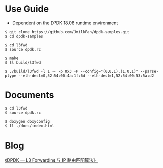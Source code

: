 # Use Guide

- Dependent on the DPDK 18.08 runtime environment

```
$ git clone https://github.com/JmilkFan/dpdk-samples.git
$ cd dpdk-samples

$ cd l3fwd
$ source dpdk.rc

$ make
$ ll build/l3fwd

$ ./build/l3fwd -l 1 -- -p 0x3 -P --config="(0,0,1),(1,0,1)" --parse-ptype --eth-dest=0,52:54:00:4a:1f:6d --eth-dest=1,52:54:00:53:5a:d2
```

# Documents
```
$ cd l3fwd
$ source dpdk.rc

$ doxygen doxyconfig
$ ll ./docs/index.html
```

# Blog
[《DPDK — L3 Forwarding 与 IP 路由匹配算法》](https://blog.csdn.net/Jmilk/article/details/129673463)
